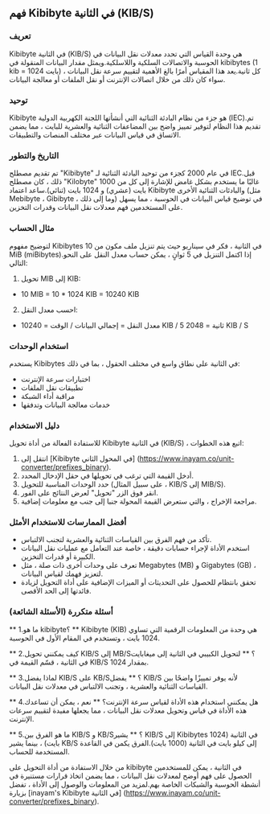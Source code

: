## فهم Kibibyte في الثانية (KIB/S)

### تعريف
Kibibyte في الثانية (KIB/S) هي وحدة القياس التي تحدد معدلات نقل البيانات في الحوسبة والاتصالات السلكية واللاسلكية.ويمثل مقدار البيانات المنقولة في kibibytes (1 kib = 1024 بايت) كل ثانية.يعد هذا المقياس أمرًا بالغ الأهمية لتقييم سرعة نقل البيانات ، سواء كان ذلك من خلال اتصالات الإنترنت أو نقل الملفات أو معالجة البيانات.

### توحيد
Kibibyte هو جزء من نظام البادئة الثنائية التي أنشأتها اللجنة الكهربية الدولية (IEC).تم تقديم هذا النظام لتوفير تمييز واضح بين المضاعفات الثنائية والعشرية للبايت ، مما يضمن الاتساق في قياس البيانات عبر مختلف المنصات والتطبيقات.

### التاريخ والتطور
تم تقديم مصطلح "Kibibyte" في عام 2000 كجزء من توحيد البادئة الثنائية لـ IEC.قبل ذلك ، كان مصطلح "Kilobyte" غالبًا ما يستخدم بشكل غامض للإشارة إلى كل من 1000 بايت (عشري) و 1024 بايت (ثنائي).ساعد اعتماد Kibibyte والبادئات الثنائية الأخرى (مثل Mebibyte ، Gibibyte ، وما إلى ذلك) في توضيح قياس البيانات في الحوسبة ، مما يسهل على المستخدمين فهم معدلات نقل البيانات وقدرات التخزين.

### مثال الحساب
لتوضيح مفهوم Kibibytes في الثانية ، فكر في سيناريو حيث يتم تنزيل ملف مكون من 10 MiB (miBibytes).إذا اكتمل التنزيل في 5 ثوانٍ ، يمكن حساب معدل النقل على النحو التالي:

1. تحويل MIB إلى KIB:
- 10 MIB = 10 * 1024 KIB = 10240 KIB
2. احسب معدل النقل:
- معدل النقل = إجمالي البيانات / الوقت = 10240 KIB / 5 ثانية = 2048 KIB / S

### استخدام الوحدات
يستخدم Kibibytes في الثانية على نطاق واسع في مختلف الحقول ، بما في ذلك:
- اختبارات سرعة الإنترنت
- تطبيقات نقل الملفات
- مراقبة أداء الشبكة
- خدمات معالجة البيانات وتدفقها

### دليل الاستخدام
للاستفادة الفعالة من أداة تحويل Kibibyte في الثانية (KIB/S) ، اتبع هذه الخطوات:
1. انتقل إلى [Kibibyte في المحول الثاني] (https://www.inayam.co/unit-converter/prefixes_binary).
2. أدخل القيمة التي ترغب في تحويلها في حقل الإدخال المحدد.
3. حدد الوحدات المناسبة للتحويل (على سبيل المثال ، KIB/S إلى MIB/S).
4. انقر فوق الزر "تحويل" لعرض النتائج على الفور.
5. مراجعة الإخراج ، والتي ستعرض القيمة المحولة جنبا إلى جنب مع معلومات إضافية.

### أفضل الممارسات للاستخدام الأمثل
- تأكد من فهم الفرق بين القياسات الثنائية والعشرية لتجنب الالتباس.
- استخدم الأداة لإجراء حسابات دقيقة ، خاصة عند التعامل مع عمليات نقل البيانات الكبيرة أو قدرات التخزين.
- تعرف على وحدات أخرى ذات صلة ، مثل Megabytes (MB) و Gigabytes (GB) ، لتعزيز فهمك لقياس البيانات.
- تحقق بانتظام للحصول على التحديثات أو الميزات الإضافية على أداة التحويل لزيادة فائدتها إلى الحد الأقصى.

### أسئلة متكررة (الأسئلة الشائعة)

** 1.ما هو kibibyte؟ **
Kibibyte (KIB) هي وحدة من المعلومات الرقمية التي تساوي 1024 بايت ، وتستخدم في المقام الأول في الحوسبة.

** 2.كيف يمكنني تحويل KIB/S إلى MB/S؟ **
لتحويل الكبيبي في الثانية إلى ميغابايت في الثانية ، قسّم القيمة في KIB/S بمقدار 1024.

** 3.لماذا يفضل KIB/S على KB/S؟ **
يفضل KIB/S لأنه يوفر تمييزًا واضحًا بين القياسات الثنائية والعشرية ، وتجنب الالتباس في معدلات نقل البيانات.

** 4.هل يمكنني استخدام هذه الأداة لقياس سرعة الإنترنت؟ **
نعم ، يمكن أن تساعدك هذه الأداة في قياس وتحويل معدلات نقل البيانات ، مما يجعلها مفيدة لتقييم سرعات الإنترنت.

** 5.ما هو الفرق بين KIB/S و KB/S؟ **
يشير KIB/S إلى Kibibytes في الثانية (1024 بايت) ، بينما يشير KB/S إلى كيلو بايت في الثانية (1000 بايت).الفرق يكمن في القاعدة المستخدمة للحساب.

من خلال الاستفادة من أداة التحويل على kibibyte في الثانية ، يمكن للمستخدمين الحصول على فهم أوضح لمعدلات نقل البيانات ، مما يضمن اتخاذ قرارات مستنيرة في أنشطة الحوسبة والشبكات الخاصة بهم.لمزيد من المعلومات والوصول إلى الأداة ، تفضل بزيارة [inayam's Kibibyte في الثانية] (https://www.inayam.co/unit-converter/prefixes_binary).